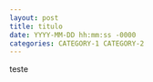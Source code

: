 ```yaml
---
layout: post
title: titulo
date: YYYY-MM-DD hh:mm:ss -0000
categories: CATEGORY-1 CATEGORY-2
---
```


teste
